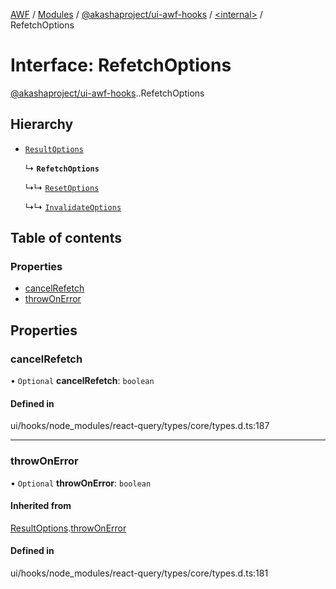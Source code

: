 [AWF](../README.md) / [Modules](../modules.md) / [@akashaproject/ui-awf-hooks](../modules/akashaproject_ui_awf_hooks.md) / [<internal\>](../modules/akashaproject_ui_awf_hooks._internal_.md) / RefetchOptions

# Interface: RefetchOptions

[@akashaproject/ui-awf-hooks](../modules/akashaproject_ui_awf_hooks.md).[<internal>](../modules/akashaproject_ui_awf_hooks._internal_.md).RefetchOptions

## Hierarchy

- [`ResultOptions`](akashaproject_ui_awf_hooks._internal_.ResultOptions.md)

  ↳ **`RefetchOptions`**

  ↳↳ [`ResetOptions`](akashaproject_ui_awf_hooks._internal_.ResetOptions.md)

  ↳↳ [`InvalidateOptions`](akashaproject_ui_awf_hooks._internal_.InvalidateOptions.md)

## Table of contents

### Properties

- [cancelRefetch](akashaproject_ui_awf_hooks._internal_.RefetchOptions.md#cancelrefetch)
- [throwOnError](akashaproject_ui_awf_hooks._internal_.RefetchOptions.md#throwonerror)

## Properties

### cancelRefetch

• `Optional` **cancelRefetch**: `boolean`

#### Defined in

ui/hooks/node_modules/react-query/types/core/types.d.ts:187

___

### throwOnError

• `Optional` **throwOnError**: `boolean`

#### Inherited from

[ResultOptions](akashaproject_ui_awf_hooks._internal_.ResultOptions.md).[throwOnError](akashaproject_ui_awf_hooks._internal_.ResultOptions.md#throwonerror)

#### Defined in

ui/hooks/node_modules/react-query/types/core/types.d.ts:181
